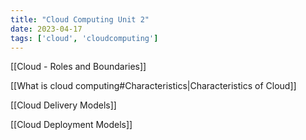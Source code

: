 ```yaml
---
title: "Cloud Computing Unit 2"
date: 2023-04-17 
tags: ['cloud', 'cloudcomputing']
---
```


[[Cloud - Roles and Boundaries]]

[[What is cloud computing#Characteristics|Characteristics of Cloud]]

[[Cloud Delivery Models]]

[[Cloud Deployment Models]]

